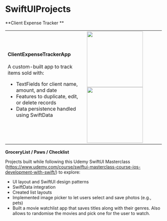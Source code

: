 # SwiftUIProjects

**Client Expense Tracker **

<table border="0">
  <tr>
    <td>
      <strong>ClientExpenseTrackerApp</strong><br><br>
      A custom-built app to track items sold with:
      <ul>
        <li>TextFields for client name, amount, and date</li>
        <li>Features to duplicate, edit, or delete records</li>
        <li>Data persistence handled using SwiftData</li>
      </ul>
    </td>
    <td>
      <img src="https://github.com/user-attachments/assets/228e8ffc-232d-4550-a0a7-a5429b46daa3" width="180" style="margin-right:10px;" />
      <img src="https://github.com/user-attachments/assets/de4215cf-77ca-4081-94b6-49b33d1e6cb2" width="180" />
    </td>
  </tr>
</table>


**GroceryList / Paws / Checklist**


Projects built while following this Udemy SwiftUI Masterclass (https://www.udemy.com/course/swiftui-masterclass-course-ios-development-with-swift/) to explore:
- UI layout and SwiftUI design patterns
- SwiftData integration
- Created list layouts
- Implemented image picker to let users select and save photos (e.g., pets)
- Built a movie watchlist app that saves titles along with their genres. Also allows to randomise the movies and pick one for the user to watch. 
